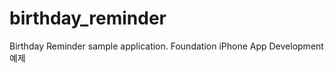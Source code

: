 birthday_reminder
=================

Birthday Reminder sample application.
Foundation iPhone App Development 예제
